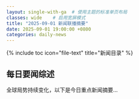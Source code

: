 ```yaml
---
layout: single-with-ga  # 使用主题的标准单页布局
classes: wide    # 启用宽屏模式
title: "2025-09-01 新闻联播摘要"
date: 2025-09-01 19:00:00 +0800
categories: daily-news
---
```


{% include toc icon="file-text" title="新闻目录" %}
   
## 每日要闻综述

全球局势持续变化，以下是今日重点新闻摘要...